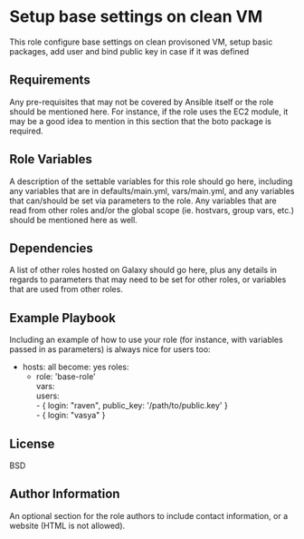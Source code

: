 Setup base settings on clean VM
=========

This role configure base settings on clean provisoned VM, setup basic packages, add user and bind public key in case if it was defined

Requirements
------------

Any pre-requisites that may not be covered by Ansible itself or the role should be mentioned here. For instance, if the role uses the EC2 module, it may be a good idea to mention in this section that the boto package is required.

Role Variables
--------------

A description of the settable variables for this role should go here, including any variables that are in defaults/main.yml, vars/main.yml, and any variables that can/should be set via parameters to the role. Any variables that are read from other roles and/or the global scope (ie. hostvars, group vars, etc.) should be mentioned here as well.

Dependencies
------------

A list of other roles hosted on Galaxy should go here, plus any details in regards to parameters that may need to be set for other roles, or variables that are used from other roles.

Example Playbook
----------------

Including an example of how to use your role (for instance, with variables passed in as parameters) is always nice for users too:

- hosts: all
  become: yes
  roles:
     - role: 'base-role'  
       vars:  
         users:  
           - { login: "raven", public_key: '/path/to/public.key' }  
           - { login: "vasya" }


License
-------

BSD

Author Information
------------------

An optional section for the role authors to include contact information, or a website (HTML is not allowed).
